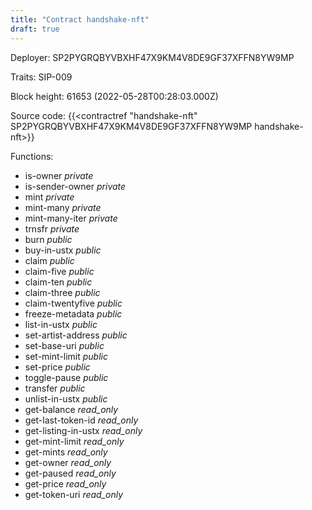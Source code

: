 ```yaml
---
title: "Contract handshake-nft"
draft: true
---
```

Deployer: SP2PYGRQBYVBXHF47X9KM4V8DE9GF37XFFN8YW9MP

Traits:
SIP-009 



Block height: 61653 (2022-05-28T00:28:03.000Z)

Source code: {{<contractref "handshake-nft" SP2PYGRQBYVBXHF47X9KM4V8DE9GF37XFFN8YW9MP handshake-nft>}}

Functions:

* is-owner _private_
* is-sender-owner _private_
* mint _private_
* mint-many _private_
* mint-many-iter _private_
* trnsfr _private_
* burn _public_
* buy-in-ustx _public_
* claim _public_
* claim-five _public_
* claim-ten _public_
* claim-three _public_
* claim-twentyfive _public_
* freeze-metadata _public_
* list-in-ustx _public_
* set-artist-address _public_
* set-base-uri _public_
* set-mint-limit _public_
* set-price _public_
* toggle-pause _public_
* transfer _public_
* unlist-in-ustx _public_
* get-balance _read_only_
* get-last-token-id _read_only_
* get-listing-in-ustx _read_only_
* get-mint-limit _read_only_
* get-mints _read_only_
* get-owner _read_only_
* get-paused _read_only_
* get-price _read_only_
* get-token-uri _read_only_

